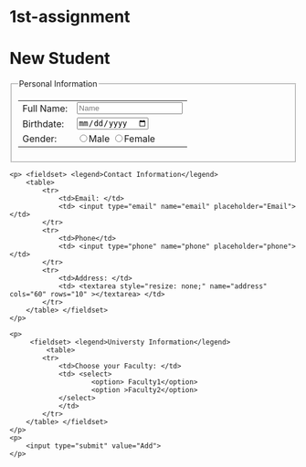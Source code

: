 # 1st-assignment
<html>
<head>
<title>New Student</title>

</head>
<body>
<!--Start nav -->
<h1>New Student</h1>
 <!--End nav -->
<!--Start Sec-->

<form method="post">
    <p >
        <fieldset> <legend>Personal Information</legend>
    <table>
       <tr> 
            <td>Full Name: </td>
            <td> <input type="text" placeholder="Name" name="name"></td>
        </tr> 
       <tr>
             <td> Birthdate: </td>
             <td> <input type="date" name="date"></td>   
       </tr>
       <tr>
           <td>Gender: </td>
           <td> <input type="radio" name="gender">Male
                <input type="radio" name="gender">Female
           </td>
       </tr>
    </table> </fieldset> </p>

    <p> <fieldset> <legend>Contact Information</legend>
        <table>
            <tr>
                <td>Email: </td>
                <td> <input type="email" name="email" placeholder="Email"></td>
            </tr>
            <tr>
                <td>Phone</td>
                <td> <input type="phone" name="phone" placeholder="phone"></td>
            </tr>
            <tr>
                <td>Address: </td>
                <td> <textarea style="resize: none;" name="address"  cols="60" rows="10" ></textarea> </td>
            </tr>
        </table> </fieldset>
    </p>

    <p>
         <fieldset> <legend>Universty Information</legend>
             <table>
            <tr>
                <td>Choose your Faculty: </td>
                <td> <select>
                        <option> Faculty1</option>
                        <option >Faculty2</option>
                </select>
                </td>
            </tr>
        </table> </fieldset>
    </p>
    <p>
        <input type="submit" value="Add">
    </p>
</form>
<!--End sec-->
</body>
</html>
